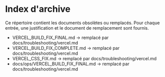 # Index d'archive

Ce répertoire contient les documents obsolètes ou remplacés. Pour chaque entrée, une justification et le document de remplacement sont fournis.

- VERCEL_BUILD_FIX_FINAL.md → remplacé par docs/troubleshooting/vercel.md
- VERCEL_BUILD_FIX_COMPLETE.md → remplacé par docs/troubleshooting/vercel.md
- VERCEL_CSS_FIX.md → remplacé par docs/troubleshooting/vercel.md
- docs/ops/VERCEL_BUILD_FIX_FINAL.md → remplacé par docs/troubleshooting/vercel.md
